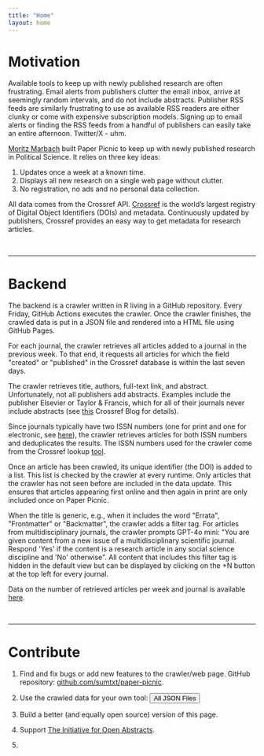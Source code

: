 ```yaml
---
title: "Home"
layout: home
---
```


# Motivation #

Available tools to keep up with newly published research are often frustrating. Email alerts from publishers clutter the email inbox, arrive at seemingly random intervals, and do not include abstracts. Publisher RSS feeds are similarly frustrating to use as available RSS readers are either clunky or come with expensive subscription models. Signing up to email alerts or finding the RSS feeds from a handful of publishers can easily take an entire afternoon. Twitter/X - uhm. 

[Moritz Marbach](https://www.moritz-marbach.com/) built Paper Picnic to keep up with newly published research in Political Science. It relies on three key ideas: 

1. Updates once a week at a known time.
2. Displays all new research on a single web page without clutter. 
3. No registration, no ads and no personal data collection.

All data comes from the Crossref API. [Crossref](https://www.crossref.org/community/) is the world’s largest registry of Digital Object Identifiers (DOIs) and metadata. Continuously updated by publishers, Crossref provides an easy way to get metadata for research articles.  

<br>
<hr>

# Backend #

The backend is a crawler written in R living in a GitHub repository. Every Friday, GitHub Actions executes the crawler. Once the crawler finishes, the crawled data is put in a JSON file and rendered into a HTML file using GitHub Pages. 

For each journal, the crawler retrieves all articles added to a journal in the previous week. To that end, it requests all articles for which the field "created" or "published" in the Crossref database is within the last seven days. 

The crawler retrieves title, authors, full-text link, and abstract. Unfortunately, not all publishers add abstracts. Examples include the publisher Elsevier or Taylor & Francis, which for all of their journals never include abstracts (see [this](https://www.crossref.org/blog/i4oa-hall-of-fame-2023-edition/) Crossref Blog for details). 

Since journals typically have two ISSN numbers (one for print and one for electronic, see [here](https://en.wikipedia.org/wiki/ISSN)), the crawler retrieves articles for both ISSN numbers and deduplicates the results. The ISSN numbers used for the crawler come from the Crossref lookup [tool](https://www.crossref.org/titleList/). 

Once an article has been crawled, its unique identifier (the DOI) is added to a list. This list is checked by the crawler at every runtime. Only articles that the crawler has not seen before are included in the data update. This ensures that articles appearing first online and then again in print are only included once on Paper Picnic.

When the title is generic, e.g., when it includes the word "Errata", "Frontmatter" or "Backmatter", the crawler adds a filter tag. For articles from multidisciplinary journals, the crawler prompts GPT-4o mini: "You are given content from a new issue of a multidisciplinary scientific journal. Respond 'Yes' if the content is a research article in any social science discipline and 'No' otherwise". All content that includes this filter tag is hidden in the default view but can be displayed by clicking on the +N button at the top left for every journal.

Data on the number of retrieved articles per week and journal is available [here](./data).

<br>

<hr>

# Contribute #

1. Find and fix bugs or add new features to the crawler/web page. GitHub repository: [github.com/sumtxt/paper-picnic](https://github.com/sumtxt/picnic).

2. Use the crawled data for your own tool: <button type="button" class="align-items-center btn btn-primary btn-sm rounded-pill" data-bs-toggle="modal" data-bs-target="#jsonlist">All JSON Files</button>

3. Build a better (and equally open source) version of this page. 

4. Support [The Initiative for Open Abstracts](https://i4oa.org/).

5. <script src="https://cdnjs.buymeacoffee.com/1.0.0/button.prod.min.js" data-name="bmc-button" data-slug="mmarbach" data-color="#FFDD00" data-emoji="☕"  data-font="Cookie" data-text="Buy me a coffee" data-outline-color="#000000" data-font-color="#000000" data-coffee-color="#ffffff" ></script>

